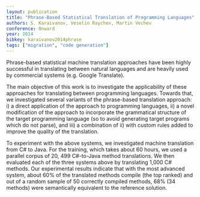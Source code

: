 ```yaml
---
layout: publication
title: "Phrase-Based Statistical Translation of Programming Languages"
authors: S. Karaivanov, Veselin Raychev, Martin Vechev
conference: Onward
year: 2014
bibkey: karaivanov2014phrase
tags: ["migration", "code generation"]
---
```

Phrase-based statistical machine translation approaches have been
highly successful in translating between natural languages and are
heavily used by commercial systems (e.g. Google Translate).

The main objective of this work is to investigate the applicability of
these approaches for translating between programming languages.
Towards that, we investigated several variants of the phrase-based
translation approach: i) a direct application of the approach to
programming languages, ii) a novel modification of the approach
to incorporate the grammatical structure of the target programming
language (so to avoid generating target programs which do not
parse), and iii) a combination of ii) with custom rules added to
improve the quality of the translation.

To experiment with the above systems, we investigated machine
translation from C# to Java. For the training, which takes about
60 hours, we used a parallel corpus of 20, 499 C#-to-Java method
translations. We then evaluated each of the three systems above by
translating 1,000 C# methods. Our experimental results indicate
that with the most advanced system, about 60% of the translated
methods compile (the top ranked) and out of a random sample of 50
correctly compiled methods, 68% (34 methods) were semantically
equivalent to the reference solution.
